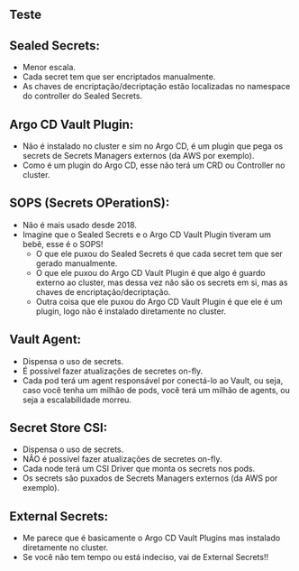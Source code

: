 ## Teste

## Sealed Secrets:
  - Menor escala.
  - Cada secret tem que ser encriptados manualmente.
  - As chaves de encriptação/decriptação estão localizadas no namespace do controller do Sealed Secrets.

## Argo CD Vault Plugin:
  - Não é instalado no cluster e sim no Argo CD, é um plugin que pega os secrets de Secrets Managers externos (da AWS por exemplo).
  - Como é um plugin do Argo CD, esse não terá um CRD ou Controller no cluster.

## SOPS (Secrets OPerationS):
  - Não é mais usado desde 2018.
  - Imagine que o Sealed Secrets e o Argo CD Vault Plugin tiveram um bebê, esse é o SOPS!
    - O que ele puxou do Sealed Secrets é que cada secret tem que ser gerado manualmente.
    - O que ele puxou do Argo CD Vault Plugin é que algo é guardo externo ao cluster, mas dessa vez não são os secrets em si, mas as chaves de encriptação/decriptação.
    - Outra coisa que  ele puxou do Argo CD Vault Plugin é que ele é um plugin, logo não é instalado diretamente no cluster.

## Vault Agent:
  - Dispensa o uso de secrets.
  - É possível fazer atualizações de secretes on-fly.
  - Cada pod terá um agent responsável por conectá-lo ao Vault, ou seja, caso você tenha um milhão de pods, você terá um milhão de agents, ou seja a escalabilidade morreu.

## Secret Store CSI:
  - Dispensa o uso de secrets.
  - NÃO é possível fazer atualizações de secretes on-fly.
  - Cada node terá um CSI Driver que monta os secrets nos pods.
  - Os secrets são puxados de Secrets Managers externos (da AWS por exemplo).

## External Secrets:
  - Me parece que é basicamente o Argo CD Vault Plugins mas instalado diretamente no cluster.
  - Se você não tem tempo ou está indeciso, vai de External Secrets!!
